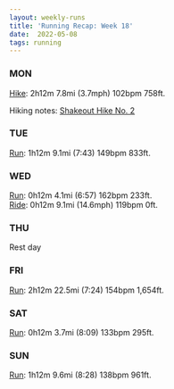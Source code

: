 ```yaml
---
layout: weekly-runs
title: 'Running Recap: Week 18'
date:  2022-05-08
tags: running
---
```

### MON
[Hike](https://www.strava.com/activities/7078354510): 2h12m 7.8mi (3.7mph) 102bpm 758ft.

Hiking notes: [Shakeout Hike No. 2](/hiking/2022/05/02/duluth-shakeout.html)

### TUE
[Run](https://www.strava.com/activities/7083586249): 1h12m 9.1mi (7:43) 149bpm 833ft.

### WED
[Run](https://www.strava.com/activities/7090925989): 0h12m 4.1mi (6:57) 162bpm 233ft.<br/>[Ride](https://www.strava.com/activities/7098891133): 0h12m 9.1mi (14.6mph) 119bpm 0ft.

### THU
Rest day

### FRI
[Run](https://www.strava.com/activities/7098895246): 2h12m 22.5mi (7:24) 154bpm 1,654ft.

### SAT
[Run](https://www.strava.com/activities/7105480939): 0h12m 3.7mi (8:09) 133bpm 295ft.

### SUN
[Run](https://www.strava.com/activities/7113277066): 1h12m 9.6mi (8:28) 138bpm 961ft.
